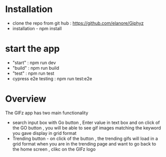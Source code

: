 
# Installation 
- clone the repo from git hub : https://github.com/elanore/Giphyz
- installation - npm install 

# start the app

- "start" : npm run dev
- "build" : npm run build
- "test" : npm run test 
- cypress e2e testing : npm run test:e2e

# Overview
The GIFz app has two main functionality 
- search input box with Go button , Enter value in text box and on click of the GO button , you will be able to see gif images matching the keyword you gave display in grid format
- Trending button - on click of the button , the trending gifs will load in a grid format
when you are in the trending page and want to go back to the home screen , clikc on the GIFz logo